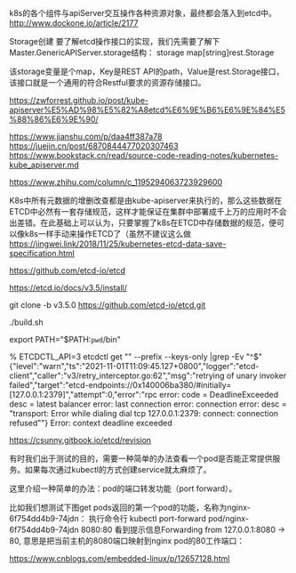 k8s的各个组件与apiServer交互操作各种资源对象，最终都会落入到etcd中。
http://www.dockone.io/article/2177

Storage创建
要了解etcd操作接口的实现，我们先需要了解下Master.GenericAPIServer.storage结构：
storage map[string]rest.Storage


该storage变量是个map，Key是REST API的path，Value是rest.Storage接口，该接口就是一个通用的符合Restful要求的资源存储接口。

https://zwforrest.github.io/post/kube-apiserver%E5%AD%98%E5%82%A8etcd%E6%9E%B6%E6%9E%84%E5%88%86%E6%9E%90/

https://www.jianshu.com/p/daa4ff387a78
https://juejin.cn/post/6870844477020307463
https://www.bookstack.cn/read/source-code-reading-notes/kubernetes-kube_apiserver.md

https://www.zhihu.com/column/c_1195294063723929600

K8s中所有元数据的增删改查都是由kube-apiserver来执行的，那么这些数据在ETCD中必然有一套存储规范，这样才能保证在集群中部署成千上万的应用时不会出差错。在此基础上可以认为，只要掌握了k8s在ETCD中存储数据的规范，便可以像k8s一样手动来操作ETCD了（虽然不建议这么做
https://jingwei.link/2018/11/25/kubernetes-etcd-data-save-specification.html

https://github.com/etcd-io/etcd

https://etcd.io/docs/v3.5/install/


git clone -b v3.5.0 https://github.com/etcd-io/etcd.git

 ./build.sh

export PATH="$PATH:`pwd`/bin"



 %  ETCDCTL_API=3 etcdctl get "" --prefix --keys-only |grep -Ev "^$"
{"level":"warn","ts":"2021-11-01T11:09:45.127+0800","logger":"etcd-client","caller":"v3/retry_interceptor.go:62","msg":"retrying of unary invoker failed","target":"etcd-endpoints://0x140006ba380/#initially=[127.0.0.1:2379]","attempt":0,"error":"rpc error: code = DeadlineExceeded desc = latest balancer error: last connection error: connection error: desc = \"transport: Error while dialing dial tcp 127.0.0.1:2379: connect: connection refused\""}
Error: context deadline exceeded




https://csunny.gitbook.io/etcd/revision


有时我们出于测试的目的，需要一种简单的办法查看一个pod是否能正常提供服务。如果每次通过kubectl的方式创建service就太麻烦了。

这里介绍一种简单的办法：pod的端口转发功能（port forward）。

比如我们想测试下图get pods返回的第一个pod的功能，名称为nginx-6f754dd4b9-74jdn：
 执行命令行 kubectl port-forward pod/nginx-6f754dd4b9-74jdn 8080:80
看到提示信息Forwarding from 127.0.0.1:8080 -> 80, 意思是把当前主机的8080端口映射到nginx pod的80工作端口： 

https://www.cnblogs.com/embedded-linux/p/12657128.html